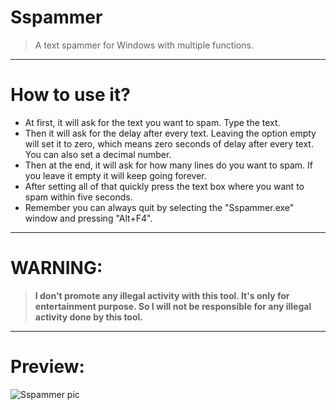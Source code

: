 # Sspammer
> A text spammer for Windows with multiple functions.
***
# How to use it?
* At first, it will ask for the text you want to spam. Type the text.
* Then it will ask for the delay after every text. Leaving the option empty will set it to zero, which means zero seconds of delay after every text. You can also set a decimal number.
* Then at the end, it will ask for how many lines do you want to spam. If you leave it empty it will keep going forever.
* After setting all of that quickly press the text box where you want to spam within five seconds.
* Remember you can always quit by selecting the "Sspammer.exe" window and pressing "Alt+F4".
***
# WARNING: 
> **I don't promote any illegal activity with this tool. It's only for entertainment purpose. So I will not be responsible for any illegal activity done by this tool.**
***
# Preview:
![Sspammer pic](https://user-images.githubusercontent.com/73626726/110675917-9d422980-81fd-11eb-9651-bb1dbb42d2da.PNG)
